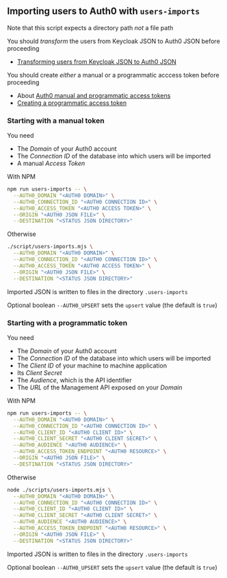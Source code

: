## Importing users to Auth0 with `users-imports`

Note that this script expects a directory path _not_ a file path

You should _transform_ the users from Keycloak JSON to Auth0 JSON before proceeding

- [Transforming users from Keycloak JSON to Auth0 JSON](./transforming-users-from-keycloak-json-to-auth0-json.md)

You should create _either_ a manual or a programmatic acccess token before proceeding

- About [Auth0 manual and programmatic access tokens](./auth0-manual-and-programmatic-access-tokens.md)
- [Creating a programmatic access token](./creating-a-programmatic-access-token.md)

### Starting with a manual token

You need

- The _Domain_ of your Auth0 account
- The _Connection ID_ of the database into which users will be imported
- A manual _Access Token_

With NPM

```bash
npm run users-imports -- \
  --AUTH0_DOMAIN "<AUTH0 DOMAIN>" \
  --AUTH0_CONNECTION_ID "<AUTH0 CONNECTION ID>" \
  --AUTH0_ACCESS_TOKEN "<AUTH0 ACCESS TOKEN>" \
  --ORIGIN "<AUTH0 JSON FILE>" \
  --DESTINATION "<STATUS JSON DIRECTORY>"
```

Otherwise

```bash
./script/users-imports.mjs \
  --AUTH0_DOMAIN "<AUTH0 DOMAIN>" \
  --AUTH0_CONNECTION_ID "<AUTH0 CONNECTION ID>" \
  --AUTH0_ACCESS_TOKEN "<AUTH0 ACCESS TOKEN>" \
  --ORIGIN "<AUTH0 JSON FILE>" \
  --DESTINATION "<STATUS JSON DIRECTORY>"
```

Imported JSON is written to files in the directory `.users-imports`

Optional boolean `--AUTH0_UPSERT` sets the `upsert` value (the default is `true`)

### Starting with a programmatic token

You need

- The _Domain_ of your Auth0 account
- The _Connection ID_ of the database into which users will be imported
- The _Client ID_ of your machine to machine application
- Its _Client Secret_
- The _Audience_, which is the API identifier
- The _URL_ of the Management API exposed on your _Domain_

With NPM

```bash
npm run users-imports -- \
  --AUTH0_DOMAIN "<AUTH0 DOMAIN>" \
  --AUTH0_CONNECTION_ID "<AUTH0 CONNECTION ID>" \
  --AUTH0_CLIENT_ID "<AUTH0 CLIENT ID>" \
  --AUTH0_CLIENT_SECRET "<AUTH0 CLIENT SECRET>" \
  --AUTH0_AUDIENCE "<AUTH0 AUDIENCE>" \
  --AUTH0_ACCESS_TOKEN_ENDPOINT "<AUTH0 RESOURCE>" \
  --ORIGIN "<AUTH0 JSON FILE>" \
  --DESTINATION "<STATUS JSON DIRECTORY>"
```

Otherwise

```bash
node ./scripts/users-imports.mjs \
  --AUTH0_DOMAIN "<AUTH0 DOMAIN>" \
  --AUTH0_CONNECTION_ID "<AUTH0 CONNECTION ID>" \
  --AUTH0_CLIENT_ID "<AUTH0 CLIENT ID>" \
  --AUTH0_CLIENT_SECRET "<AUTH0 CLIENT SECRET>" \
  --AUTH0_AUDIENCE "<AUTH0 AUDIENCE>" \
  --AUTH0_ACCESS_TOKEN_ENDPOINT "<AUTH0 RESOURCE>" \
  --ORIGIN "<AUTH0 JSON FILE>" \
  --DESTINATION "<STATUS JSON DIRECTORY>"
```

Imported JSON is written to files in the directory `.users-imports`

Optional boolean `--AUTH0_UPSERT` sets the `upsert` value (the default is `true`)
